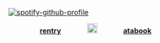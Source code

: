 [![spotify-github-profile](https://spotify-github-profile.kittinanx.com/api/view?uid=z0ocz59axjs7okg9a1ugo6j05&cover_image=true&theme=novatorem&show_offline=false&background_color=121212&interchange=false&bar_color=9f6f6f&bar_color_cover=true)](https://github.com/kittinan/spotify-github-profile)

⠀⠀⠀⠀⠀⠀[**rentry**](https://rentry.co/VlLTRUM)⠀⠀⠀⠀⠀<img width="20" src="https://64.media.tumblr.com/6d7b216b5a6335125e90808ebfd3aadf/2e220f9d268f7399-87/s75x75_c1/36efd6dc97938eb0553403e66b6774b73f1ef51b.gif">⠀⠀⠀⠀⠀[**atabook**](https://soulripper.atabook.org/)
